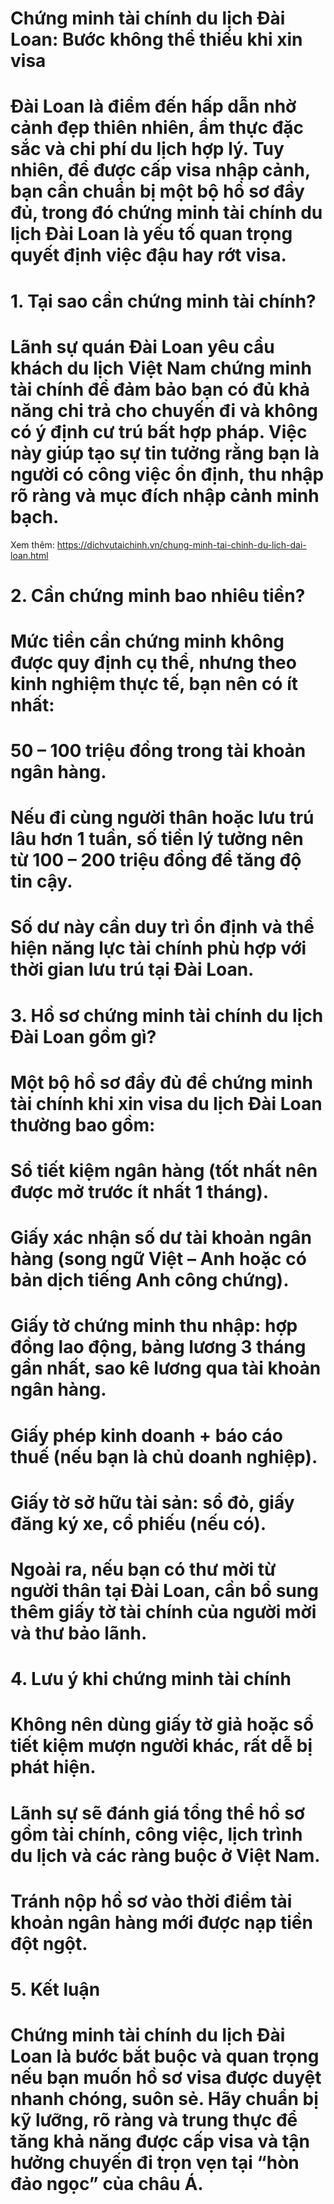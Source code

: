 # Chứng minh tài chính du lịch Đài Loan: Bước không thể thiếu khi xin visa

# 

# Đài Loan là điểm đến hấp dẫn nhờ cảnh đẹp thiên nhiên, ẩm thực đặc sắc và chi phí du lịch hợp lý. Tuy nhiên, để được cấp visa nhập cảnh, bạn cần chuẩn bị một bộ hồ sơ đầy đủ, trong đó chứng minh tài chính du lịch Đài Loan là yếu tố quan trọng quyết định việc đậu hay rớt visa.

# 

# 1\. Tại sao cần chứng minh tài chính?

# Lãnh sự quán Đài Loan yêu cầu khách du lịch Việt Nam chứng minh tài chính để đảm bảo bạn có đủ khả năng chi trả cho chuyến đi và không có ý định cư trú bất hợp pháp. Việc này giúp tạo sự tin tưởng rằng bạn là người có công việc ổn định, thu nhập rõ ràng và mục đích nhập cảnh minh bạch.
Xem thêm: https://dichvutaichinh.vn/chung-minh-tai-chinh-du-lich-dai-loan.html
# 

# 2\. Cần chứng minh bao nhiêu tiền?

# Mức tiền cần chứng minh không được quy định cụ thể, nhưng theo kinh nghiệm thực tế, bạn nên có ít nhất:

# 

# 50 – 100 triệu đồng trong tài khoản ngân hàng.

# 

# Nếu đi cùng người thân hoặc lưu trú lâu hơn 1 tuần, số tiền lý tưởng nên từ 100 – 200 triệu đồng để tăng độ tin cậy.

# 

# Số dư này cần duy trì ổn định và thể hiện năng lực tài chính phù hợp với thời gian lưu trú tại Đài Loan.

# 

# 3\. Hồ sơ chứng minh tài chính du lịch Đài Loan gồm gì?

# Một bộ hồ sơ đầy đủ để chứng minh tài chính khi xin visa du lịch Đài Loan thường bao gồm:

# 

# Sổ tiết kiệm ngân hàng (tốt nhất nên được mở trước ít nhất 1 tháng).

# 

# Giấy xác nhận số dư tài khoản ngân hàng (song ngữ Việt – Anh hoặc có bản dịch tiếng Anh công chứng).

# 

# Giấy tờ chứng minh thu nhập: hợp đồng lao động, bảng lương 3 tháng gần nhất, sao kê lương qua tài khoản ngân hàng.

# 

# Giấy phép kinh doanh + báo cáo thuế (nếu bạn là chủ doanh nghiệp).

# 

# Giấy tờ sở hữu tài sản: sổ đỏ, giấy đăng ký xe, cổ phiếu (nếu có).

# 

# Ngoài ra, nếu bạn có thư mời từ người thân tại Đài Loan, cần bổ sung thêm giấy tờ tài chính của người mời và thư bảo lãnh.

# 

# 4\. Lưu ý khi chứng minh tài chính

# Không nên dùng giấy tờ giả hoặc sổ tiết kiệm mượn người khác, rất dễ bị phát hiện.

# 

# Lãnh sự sẽ đánh giá tổng thể hồ sơ gồm tài chính, công việc, lịch trình du lịch và các ràng buộc ở Việt Nam.

# 

# Tránh nộp hồ sơ vào thời điểm tài khoản ngân hàng mới được nạp tiền đột ngột.

# 

# 5\. Kết luận

# Chứng minh tài chính du lịch Đài Loan là bước bắt buộc và quan trọng nếu bạn muốn hồ sơ visa được duyệt nhanh chóng, suôn sẻ. Hãy chuẩn bị kỹ lưỡng, rõ ràng và trung thực để tăng khả năng được cấp visa và tận hưởng chuyến đi trọn vẹn tại “hòn đảo ngọc” của châu Á.

